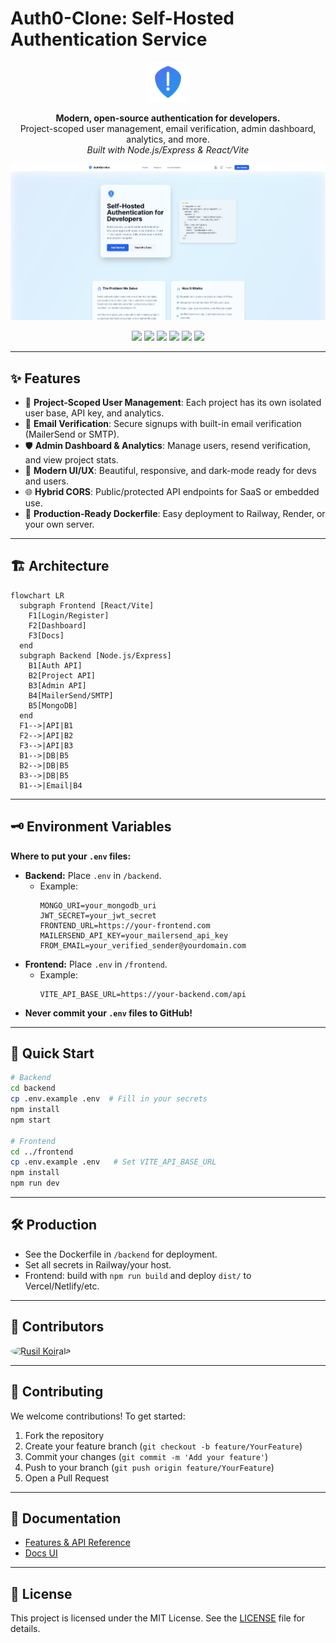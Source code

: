 # Auth0-Clone: Self-Hosted Authentication Service

<p align="center">
  <img src="frontend/public/favicon.svg" alt="Logo" width="64" height="64" />
</p>

<p align="center">
  <b>Modern, open-source authentication for developers.</b><br/>
  Project-scoped user management, email verification, admin dashboard, analytics, and more.<br/>
  <i>Built with Node.js/Express & React/Vite</i>
</p>

<p align="center">
  <img src="frontend/public/screenshot.png" alt="Screenshot" width="700" />
</p>

<p align="center">
  <a href="#features"><img src="https://img.shields.io/badge/Features-Project%20Scoped%20Auth-blue" /></a>
  <a href="#quick-start"><img src="https://img.shields.io/badge/Quick%20Start-Easy%20Setup-brightgreen" /></a>
  <a href="#license"><img src="https://img.shields.io/badge/License-MIT-yellow" /></a>
  <img src="https://img.shields.io/badge/Backend-Node.js%20%7C%20Express-brightgreen" />
  <img src="https://img.shields.io/badge/Frontend-React%20%7C%20Vite-blue" />
  <img src="https://img.shields.io/badge/Database-MongoDB-green" />
</p>

---

## ✨ Features

- 🏢 **Project-Scoped User Management**: Each project has its own isolated user base, API key, and analytics.
- 📧 **Email Verification**: Secure signups with built-in email verification (MailerSend or SMTP).
- 🛡️ **Admin Dashboard & Analytics**: Manage users, resend verification, and view project stats.
- 🎨 **Modern UI/UX**: Beautiful, responsive, and dark-mode ready for devs and users.
- 🌐 **Hybrid CORS**: Public/protected API endpoints for SaaS or embedded use.
- 🐳 **Production-Ready Dockerfile**: Easy deployment to Railway, Render, or your own server.

---

## 🏗️ Architecture

```mermaid
flowchart LR
  subgraph Frontend [React/Vite]
    F1[Login/Register]
    F2[Dashboard]
    F3[Docs]
  end
  subgraph Backend [Node.js/Express]
    B1[Auth API]
    B2[Project API]
    B3[Admin API]
    B4[MailerSend/SMTP]
    B5[MongoDB]
  end
  F1-->|API|B1
  F2-->|API|B2
  F3-->|API|B3
  B1-->|DB|B5
  B2-->|DB|B5
  B3-->|DB|B5
  B1-->|Email|B4
```

---

## 🗝️ Environment Variables

**Where to put your `.env` files:**

- **Backend:** Place `.env` in `/backend`.
  - Example:
    ```env
    MONGO_URI=your_mongodb_uri
    JWT_SECRET=your_jwt_secret
    FRONTEND_URL=https://your-frontend.com
    MAILERSEND_API_KEY=your_mailersend_api_key
    FROM_EMAIL=your_verified_sender@yourdomain.com
    ```
- **Frontend:** Place `.env` in `/frontend`.
  - Example:
    ```env
    VITE_API_BASE_URL=https://your-backend.com/api
    ```
- **Never commit your `.env` files to GitHub!**

---

## 🚀 Quick Start

```sh
# Backend
cd backend
cp .env.example .env  # Fill in your secrets
npm install
npm start

# Frontend
cd ../frontend
cp .env.example .env   # Set VITE_API_BASE_URL
npm install
npm run dev
```

---

## 🛠️ Production
- See the Dockerfile in `/backend` for deployment.
- Set all secrets in Railway/your host.
- Frontend: build with `npm run build` and deploy `dist/` to Vercel/Netlify/etc.

---

## 👥 Contributors
<p>
  <a href="https://github.com/rusilkoirala"><img src="https://avatars.githubusercontent.com/u/10229899?v=4" width="48" height="48" style="border-radius:50%" alt="Rusil Koirala" /></a>
  <!-- Add more contributors here -->
</p>

---

## 🤝 Contributing

We welcome contributions! To get started:
1. Fork the repository
2. Create your feature branch (`git checkout -b feature/YourFeature`)
3. Commit your changes (`git commit -m 'Add your feature'`)
4. Push to your branch (`git push origin feature/YourFeature`)
5. Open a Pull Request

---

## 📄 Documentation
- [Features & API Reference](#features)
- [Docs UI](https://github.com/rusilkoirala/auth-service)

---

## 📝 License

This project is licensed under the MIT License. See the [LICENSE](LICENSE) file for details.
